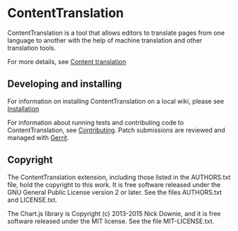 # ContentTranslation

ContentTranslation is a tool that allows editors to translate
pages from one language to another with the help of machine
translation and other translation tools.

For more details, see [Content translation][]

## Developing and installing

For information on installing ContentTranslation on a local wiki, please
see [Installation][]

For information about running tests and contributing code to ContentTranslation,
see [Contributing][]. Patch submissions are reviewed and managed with
[Gerrit][].

[Content translation]:	https://www.mediawiki.org/wiki/Special:MyLanguage/Content_translation
[Installation]:	https://www.mediawiki.org/wiki/Extension:ContentTranslation#Installation
[Contributing]:	CONTRIBUTING.md
[Gerrit]:	https://www.mediawiki.org/wiki/Gerrit

## Copyright

The ContentTranslation extension, including those listed in the AUTHORS.txt file,
hold the copyright to this work. It is free software released under
the GNU General Public License version 2 or later.
See the files AUTHORS.txt and LICENSE.txt.

The Chart.js library is Copyright (c) 2013-2015 Nick Downie,
and it is free software released under the MIT license.
See the file MIT-LICENSE.txt.

